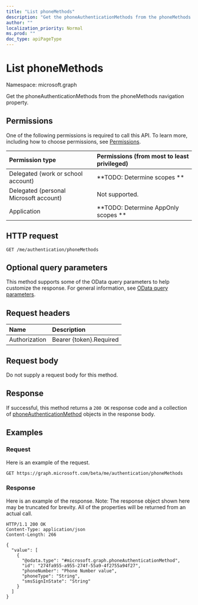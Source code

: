 ```yaml
---
title: "List phoneMethods"
description: "Get the phoneAuthenticationMethods from the phoneMethods navigation property."
author: ""
localization_priority: Normal
ms.prod: ""
doc_type: apiPageType
---
```


# List phoneMethods

Namespace: microsoft.graph

Get the phoneAuthenticationMethods from the phoneMethods navigation property.

## Permissions
One of the following permissions is required to call this API. To learn more, including how to choose permissions, see [Permissions](/concepts/permissions-reference.md).

|Permission type|Permissions (from most to least privileged)|
|:---|:---|
|Delegated (work or school account)|**TODO: Determine scopes **|
|Delegated (personal Microsoft account)|Not supported.|
|Application|**TODO: Determine AppOnly scopes **|

## HTTP request
<!-- {
  "blockType": "ignored"
}
-->
``` http
GET /me/authentication/phoneMethods
```

## Optional query parameters
This method supports some of the OData query parameters to help customize the response. For general information, see [OData query parameters](/graph/query-parameters).

## Request headers
|Name|Description|
|:---|:---|
|Authorization|Bearer {token}.Required|

## Request body
Do not supply a request body for this method.

## Response
If successful, this method returns a `200 OK` response code and a collection of [phoneAuthenticationMethod](../resources/phoneauthenticationmethod.md) objects in the response body.

## Examples

### Request
Here is an example of the request.
<!-- {
  "blockType": "request",
  "name": "get_phoneauthenticationmethod"
}
-->
``` http
GET https://graph.microsoft.com/beta/me/authentication/phoneMethods
```

### Response
Here is an example of the response. Note: The response object shown here may be truncated for brevity. All of the properties will be returned from an actual call.
<!-- {
  "blockType": "response",
  "truncated": true,
  "@odata.type": "collection(microsoft.graph.phoneauthenticationmethod)"
}
-->
``` http
HTTP/1.1 200 OK
Content-Type: application/json
Content-Length: 266

{
  "value": [
    {
      "@odata.type": "#microsoft.graph.phoneAuthenticationMethod",
      "id": "274fa955-a955-274f-55a9-4f2755a94f27",
      "phoneNumber": "Phone Number value",
      "phoneType": "String",
      "smsSignInState": "String"
    }
  ]
}
```

